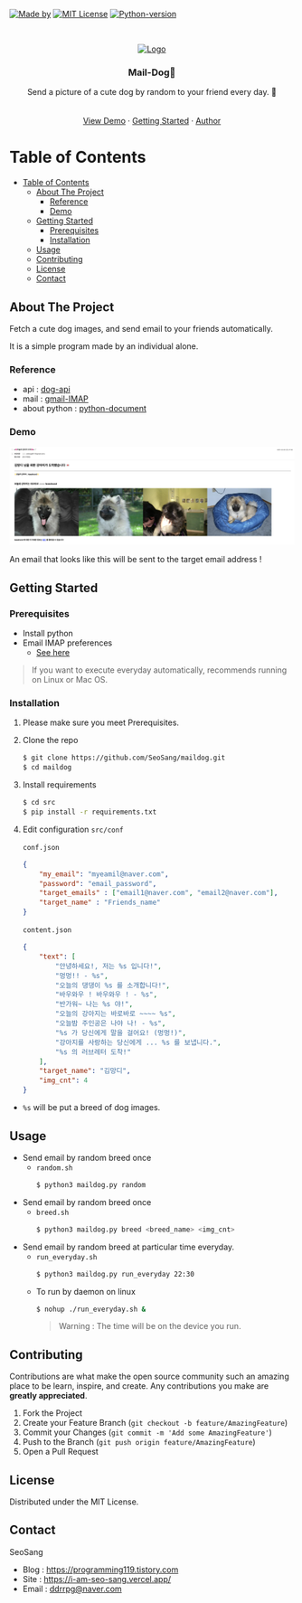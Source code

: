 [![Made by][seosang-icon]][seosang-url]
[![MIT License][license-shield]][license-url]
[![Python-version][python-icon]][python-url]



<br />
<p align="center">
  <a href="https://github.com/othneildrew/Best-README-Template">
    <img src="images/logo.png" alt="Logo" width="80" height="80">
  </a>

  <h3 align="center">Mail-Dog🐶</h3>

  <p align="center">
    Send a picture of a cute dog by random to your friend every day. 💌
    <br />
    <!-- <a href="https://github.com/othneildrew/Best-README-Template"><strong>Explore the docs »</strong></a> -->
    <br />
    <br />
    <a href="#demo">View Demo</a>
    ·
    <a href="#getting-started">Getting Started</a>
    ·
    <a href="#contact">Author</a>
  </p>
</p>

# Table of Contents
- [Table of Contents](#table-of-contents)
  - [About The Project](#about-the-project)
    - [Reference](#reference)
    - [Demo](#demo)
  - [Getting Started](#getting-started)
    - [Prerequisites](#prerequisites)
    - [Installation](#installation)
  - [Usage](#usage)
  - [Contributing](#contributing)
  - [License](#license)
  - [Contact](#contact)


<!-- ABOUT THE PROJECT -->
## About The Project

Fetch a cute dog images, and send email to your friends automatically.

It is a simple program made by an individual alone.

### Reference

- api : [dog-api](https://dog.ceo/dog-api/)
- mail : [gmail-IMAP](https://support.google.com/a/answer/12103?hl=ko)
- about python : [python-document](https://docs.python.org/3/)

### Demo

![demo](images/demo.png)

An email that looks like this will be sent to the target email address !


<!-- GETTING STARTED -->
## Getting Started

### Prerequisites

 
* Install python
* Email IMAP preferences
  * [See here](https://support.google.com/mail/answer/7126229?hl=en)

> If you want to execute everyday automatically, recommends running on Linux or Mac OS.

### Installation

1. Please make sure you meet Prerequisites.
2. Clone the repo
   ```sh
   $ git clone https://github.com/SeoSang/maildog.git
   $ cd maildog
   ```
3. Install requirements
   ```sh
   $ cd src
   $ pip install -r requirements.txt
   ```
4. Edit configuration `src/conf`
    
    `conf.json`
    ``` json
    {
        "my_email": "myeamil@naver.com",
        "password": "email_password",
        "target_emails" : ["email1@naver.com", "email2@naver.com"],
        "target_name" : "Friends_name"
    }
    ```
    `content.json`
    ``` json
    {
        "text": [
            "안녕하세요!, 저는 %s 입니다!",
            "멍멍!! - %s",
            "오늘의 댕댕이 %s 를 소개합니다!",
            "바우와우 ! 바우와우 ! - %s",
            "반가워~ 나는 %s 야!",
            "오늘의 강아지는 바로바로 ~~~~ %s",
            "오늘밤 주인공은 나야 나! - %s",
            "%s 가 당신에게 말을 걸어요! (멍멍!)",
            "강아지를 사랑하는 당신에게 ... %s 를 보냅니다.",
            "%s 의 러브레터 도착!"
        ],
        "target_name": "김망디",
        "img_cnt": 4
    }
    ```
 - `%s` will be put a breed of dog images.


<!-- USAGE EXAMPLES -->
## Usage

- Send email by random breed once
  - `random.sh`
    ```sh
    $ python3 maildog.py random
    ```
- Send email by random breed once
  - `breed.sh`
    ```sh
    $ python3 maildog.py breed <breed_name> <img_cnt>
    ```
- Send email by random breed at particular time everyday.
  - `run_everyday.sh`
    ```sh
    $ python3 maildog.py run_everyday 22:30
    ```
  - To run by daemon on linux
    ```sh
    $ nohup ./run_everyday.sh &
    ```
    > Warning : The time will be on the device you run.

## Contributing

Contributions are what make the open source community such an amazing place to be learn, inspire, and create. Any contributions you make are **greatly appreciated**.

1. Fork the Project
2. Create your Feature Branch (`git checkout -b feature/AmazingFeature`)
3. Commit your Changes (`git commit -m 'Add some AmazingFeature'`)
4. Push to the Branch (`git push origin feature/AmazingFeature`)
5. Open a Pull Request

<!-- LICENSE -->
## License

Distributed under the MIT License.


<!-- CONTACT -->
## Contact

SeoSang
- Blog : https://programming119.tistory.com
- Site : https://i-am-seo-sang.vercel.app/
- Email : ddrrpg@naver.com

[seosang-icon]: https://img.shields.io/static/v1?label=madeby&message=seosang&color=blue 
[seosang-url]: https://github.com/SeoSang
[license-shield]: https://img.shields.io/github/license/othneildrew/Best-README-Template.svg
[license-url]: #license
[python-icon]: https://img.shields.io/static/v1?label=python&message=>=3.6&color=yellow
[python-url]: https://docs.python.org/3/